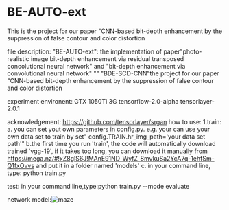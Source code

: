 # BE-AUTO-ext
This is the project for our paper "CNN-based bit-depth enhancement by the suppression of false contour and color distortion

file description:
"BE-AUTO-ext": the implementation of paper"photo-realistic image bit-depth enhancement via residual transposed concolutional neural network" and "bit-depth enhancement via convolutional neural network"
""
"BDE-SCD-CNN"the project for our paper "CNN-based bit-depth enhancement by the suppression of false contour and color distortion

experiment environent:
GTX 1050Ti 3G tensorflow-2.0-alpha tensorlayer-2.0.1

acknowledgement: https://github.com/tensorlayer/srgan
how to use:
1.train:
a. you can set yout own parameters in config.py. e.g. your can use your own data set to train by set" config.TRAIN.hr_img_path='your data set path'"
b.the first time you run 'train', the code will automatically download trained 'vgg-19', if it takes too long, you can download it manually from https://mega.nz/#!xZ8glS6J!MAnE91ND_WyfZ_8mvkuSa2YcA7q-1ehfSm-Q1fxOvvs and put it in a folder named 'models'
c. in your command line, type: python train.py 

 
test: in your command line,type:python train.py  --mode evaluate

network model:![maze](https://github.com/pengcm/BE-AUTO-ext/blob/master/model.jpg) 
